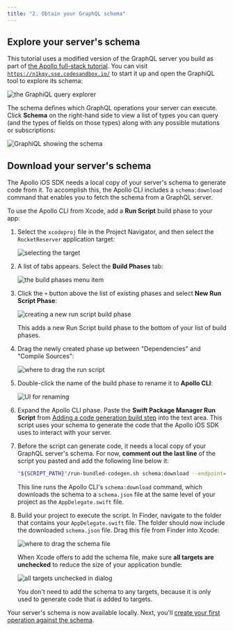 ```yaml
---
title: "2. Obtain your GraphQL schema"
---
```


## Explore your server's schema

This tutorial uses a modified version of the GraphQL server you build as part of [the Apollo full-stack tutorial](https://www.apollographql.com/docs/tutorial/introduction/). You can visit [`https://n1kqy.sse.codesandbox.io/`](https://n1kqy.sse.codesandbox.io/) to start it up and open the GraphiQL tool to explore its schema:

![the GraphiQL query explorer](images/graphiql.png)

The schema defines which GraphQL operations your server can execute. Click **Schema** on the right-hand side to view a list of types you can query (and the types of fields on those types) along with any possible mutations or subscriptions:

![GraphiQL showing the schema](images/graphiql_show_schema.png)


## Download your server's schema

The Apollo iOS SDK needs a local copy of your server's schema to generate code from it. To accomplish this, the Apollo CLI includes a `schema:download` command that enables you to fetch the schema from a GraphQL server.

To use the Apollo CLI from Xcode, add a **Run Script** build phase to your app:

1. Select the `xcodeproj` file in the Project Navigator, and then select the `RocketReserver` application target: 

    ![selecting the target](images/select_target.png)

2. A list of tabs appears. Select the **Build Phases** tab: 

    ![the build phases menu item](images/build_phases.png)

3. Click the `+` button above the list of existing phases and select **New Run Script Phase**:

    ![creating a new run script build phase](images/new_run_script_phase.png)

    This adds a new Run Script build phase to the bottom of your list of build phases.
    
4. Drag the newly created phase up between "Dependencies" and "Compile Sources":

    ![where to drag the run script](images/drag_run_script.png)

5. Double-click the name of the build phase to rename it to **Apollo CLI**:

    ![UI for renaming](images/rename_run_script.png)

6. Expand the Apollo CLI phase. Paste the **Swift Package Manager Run Script** from [Adding a code generation build step](/installation/#adding-a-code-generation-build-step) into the text area. This script uses your schema to generate the code that the Apollo iOS SDK uses to interact with your server.

7. Before the script can generate code, it needs a local copy of your GraphQL server's schema. For now, **comment out the last line** of the script you pasted and add the following line below it:

    ```sh
    "${SCRIPT_PATH}"/run-bundled-codegen.sh schema:download --endpoint="https://n1kqy.sse.codesandbox.io/"
    ```

    This line runs the Apollo CLI's `schema:download` command, which downloads the schema to a `schema.json` file at the same level of your project as the `AppDelegate.swift` file.

8. Build your project to execute the script. In Finder, navigate to the folder that contains your `AppDelegate.swift` file. The folder should now include the downloaded `schema.json` file. Drag this file from Finder into Xcode:

    ![where to drag the schema file](images/drag_schema_into_xcode.png)

    When Xcode offers to add the schema file, make sure **all targets are unchecked** to reduce the size of your application bundle: 

    ![all targets unchecked in dialog](images/dont_add_to_target.png)

    You don't need to add the schema to any targets, because it is only used to generate code that _is_ added to targets.

Your server's schema is now available locally. Next, you'll [create your first operation against the schema](./tutorial-execute-query).
